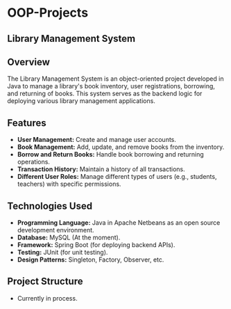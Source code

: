 # OOP-Projects

## Library Management System

## Overview

The Library Management System is an object-oriented project developed in Java to manage a library's book inventory, user registrations, borrowing, and returning of books. This system serves as the backend logic for deploying various library management applications.

## Features

- **User Management:** Create and manage user accounts.
- **Book Management:** Add, update, and remove books from the inventory.
- **Borrow and Return Books:** Handle book borrowing and returning operations.
- **Transaction History:** Maintain a history of all transactions.
- **Different User Roles:** Manage different types of users (e.g., students, teachers) with specific permissions.

## Technologies Used

- **Programming Language:** Java in Apache Netbeans as an open source development environment.
- **Database:** MySQL (At the moment).
- **Framework:** Spring Boot (for deploying backend APIs).
- **Testing:** JUnit (for unit testing).
- **Design Patterns:** Singleton, Factory, Observer, etc.

## Project Structure 
- Currently in process.

